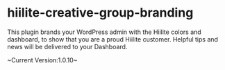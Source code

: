 # hiilite-creative-group-branding
This plugin brands your WordPress admin with the Hiilite colors and dashboard, to show that you are a proud Hiilite customer. Helpful tips and news will be delivered to your Dashboard.

~Current Version:1.0.10~
